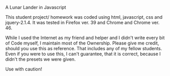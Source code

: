 A Lunar Lander in Javascript

This student project/ homework was coded using html, javascript, css and jquery-2.1.4.
It was tested in Firefox ver. 39 and Chrome and Chrome ver. 46.

While I used the Internet as my friend and helper and I didn't write every bit of Code myself, I maintain most of the Ownership.
Please give me credit, should you use this as reference.
That includes any of my fellow students.
Even if you were to use this, I can't guarantee, that it is correct, because I didn't the presets we were given.

Use with caution!
